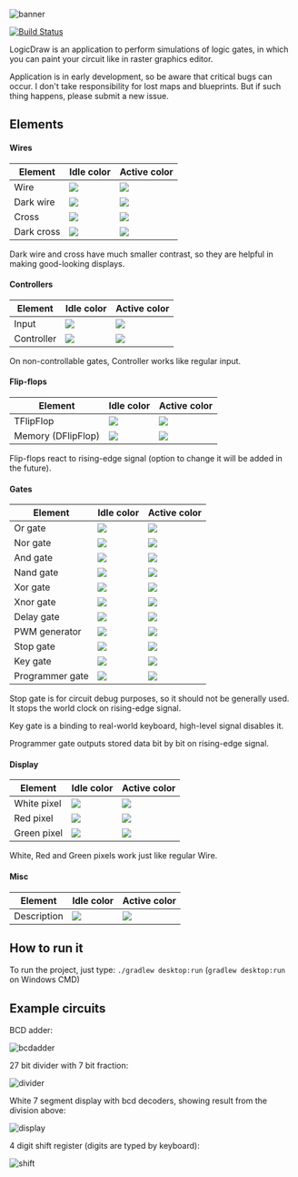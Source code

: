 ![banner](https://static.wieku.me/logicdraw/banner.png)

[![Build Status](http://wieku.me:8090/buildStatus/icon?job=LogicDraw)](http://wieku.me:8090/job/LogicDraw/)

LogicDraw is an application to perform simulations of logic gates, in which you can paint your circuit like in raster graphics editor.

Application is in early development, so be aware that critical bugs can occur. I don't take responsibility for lost maps and blueprints. But if such thing happens, please submit a new issue.

## Elements

#### Wires

|Element|Idle color|Active color|
|-------|----------|------------|
|Wire|![](https://placehold.it/15/7F0000/000000?text=+)|![](https://placehold.it/15/D50000/000000?text=+)|
|Dark wire|![](https://placehold.it/15/130000/000000?text=+)|![](https://placehold.it/15/200000/000000?text=+)|
|Cross|![](https://placehold.it/15/757575/000000?text=+)|![](https://placehold.it/15/9E9E9E/000000?text=+)|
|Dark cross|![](https://placehold.it/15/131313/000000?text=+)|![](https://placehold.it/15/171717/000000?text=+)|

Dark wire and cross have much smaller contrast, so they are helpful in making good-looking displays.

#### Controllers

|Element|Idle color|Active color|
|-------|----------|------------|
|Input|![](https://placehold.it/15/01579B/000000?text=+)|![](https://placehold.it/15/0277BD/000000?text=+)|
|Controller|![](https://placehold.it/15/1B5E20/000000?text=+)|![](https://placehold.it/15/2E7D32/000000?text=+)|

On non-controllable gates, Controller works like regular input.

#### Flip-flops

|Element|Idle color|Active color|
|-------|----------|------------|
|TFlipFlop|![](https://placehold.it/15/311B92/000000?text=+)|![](https://placehold.it/15/4527A0/000000?text=+)|
|Memory (DFlipFlop)|![](https://placehold.it/15/37474F/000000?text=+)|![](https://placehold.it/15/455A64/000000?text=+)|

Flip-flops react to rising-edge signal (option to change it will be added in the future).

#### Gates

|Element|Idle color|Active color|
|-------|----------|------------|
|Or gate|![](https://placehold.it/15/F57F17/000000?text=+)|![](https://placehold.it/15/F9A825/000000?text=+)|
|Nor gate|![](https://placehold.it/15/FFD600/000000?text=+)|![](https://placehold.it/15/FFEA00/000000?text=+)|
|And gate|![](https://placehold.it/15/00BFA5/000000?text=+)|![](https://placehold.it/15/1DE9B6/000000?text=+)|
|Nand gate|![](https://placehold.it/15/004D40/000000?text=+)|![](https://placehold.it/15/00695C/000000?text=+)|
|Xor gate|![](https://placehold.it/15/C51162/000000?text=+)|![](https://placehold.it/15/F50057/000000?text=+)|
|Xnor gate|![](https://placehold.it/15/880E4F/000000?text=+)|![](https://placehold.it/15/AD1457/000000?text=+)|
|Delay gate|![](https://placehold.it/15/827717/000000?text=+)|![](https://placehold.it/15/9E9D24/000000?text=+)|
|PWM generator|![](https://placehold.it/15/AA00FF/000000?text=+)|![](https://placehold.it/15/D500F9/000000?text=+)|
|Stop gate|![](https://placehold.it/15/BF360C/000000?text=+)|![](https://placehold.it/15/D84315/000000?text=+)|
|Key gate|![](https://placehold.it/15/3E2723/000000?text=+)|![](https://placehold.it/15/4E342E/000000?text=+)|
|Programmer gate|![](https://placehold.it/15/21274F/000000?text=+)|![](https://placehold.it/15/424A64/000000?text=+)|

Stop gate is for circuit debug purposes, so it should not be generally used. It stops the world clock on rising-edge signal.

Key gate is a binding to real-world keyboard, high-level signal disables it.

Programmer gate outputs stored data bit by bit on rising-edge signal.

#### Display

|Element|Idle color|Active color|
|-------|----------|------------|
|White pixel|![](https://placehold.it/15/111111/000000?text=+)|![](https://placehold.it/15/FAFAFA/000000?text=+)|
|Red pixel|![](https://placehold.it/15/1B1010/000000?text=+)|![](https://placehold.it/15/FE2626/000000?text=+)|
|Green pixel|![](https://placehold.it/15/121512/000000?text=+)|![](https://placehold.it/15/19FE19/000000?text=+)|

White, Red and Green pixels work just like regular Wire.

#### Misc

|Element|Idle color|Active color|
|-------|----------|------------|
|Description|![](https://placehold.it/15/8D6E63/000000?text=+)|![](https://placehold.it/15/8D6E63/000000?text=+)|

## How to run it
To run the project, just type: `./gradlew desktop:run` (`gradlew desktop:run` on Windows CMD)

## Example circuits

BCD adder:

![bcdadder](https://static.wieku.me/logicdraw/images/BCDAdder.gif)

27 bit divider with 7 bit fraction:

![divider](https://static.wieku.me/logicdraw/images/27BitDivider.gif)

White 7 segment display with bcd decoders, showing result from the division above:

![display](https://static.wieku.me/logicdraw/images/DisplayWDecoders.png)

4 digit shift register (digits are typed by keyboard):

![shift](https://static.wieku.me/logicdraw/images/4DigitShift.gif)
